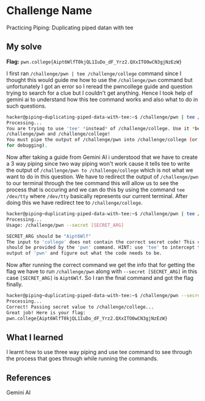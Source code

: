 # Challenge Name
Practicing Piping: Duplicating piped datan with tee

## My solve
**Flag:** `pwn.college{Aipt6WlfT0kjQL1IuDo_dF_Yrz2.QXxITO0wCN3gjNzEzW}`

I first ran `/challenge/pwn | tee /challenge/college` command since I thought this would guide me how to use the `/challenge/pwn` command but unfortunately I got an error so I reread the pwncollege guide and question trying to search for a clue but I couldn't get anything. Hence I took help of gemini ai to understand how this tee command works and also what to do in such questions.
```bash
hacker@piping~duplicating-piped-data-with-tee:~$ /challenge/pwn | tee /challenge/college
Processing...
You are trying to use 'tee' *instead* of /challenge/college. Use it *between* 
/challenge/pwn and /challenge/college!
You must pipe the output of /challenge/pwn into /challenge/college (or 'tee' 
for debugging).
```
Now after taking a guide from Gemini AI i understood that we have to create a 3 way piping since two way piping won't work cause it tells tee to write the output of `/challenge/pwn to /challenge/college` which is not what we want to do in this question. We have to redirect the output of `/challenge/pwn` to our terminal through the tee command this will allow us to see the process that is occuring and we can do this by using the command `tee /dev/tty` where `/dev/tty` basically represents our current terminal. After doing this we have redirect tee to `/challenge/college`.
```bash
hacker@piping~duplicating-piped-data-with-tee:~$ /challenge/pwn | tee /dev/tty | /challenge/college
Processing...
Usage: /challenge/pwn --secret [SECRET_ARG]

SECRET_ARG should be "Aipt6Wlf"
The input to 'college' does not contain the correct secret code! This code 
should be provided by the 'pwn' command. HINT: use 'tee' to intercept the 
output of 'pwn' and figure out what the code needs to be.
```
Now after running the correct command we get the info that for getting the flag we have to run `/challenge/pwn` along with `--secret [SECRET_ARG]` in this case `[SECRET_ARG]` is `Aipt6Wlf`. So I ran the final command and got the flag finally.
```bash
hacker@piping~duplicating-piped-data-with-tee:~$ /challenge/pwn --secret Aipt6Wlf | /challenge/college
Processing...
Correct! Passing secret value to /challenge/college...
Great job! Here is your flag:
pwn.college{Aipt6WlfT0kjQL1IuDo_dF_Yrz2.QXxITO0wCN3gjNzEzW}
```

## What I learned
I learnt how to use three way piping and use tee command to see through the process that goes through while running the commands.

## References 
Gemini AI
